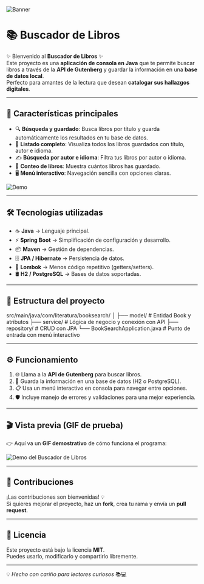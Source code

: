 ![Banner](assets/banner.png)

# 📚 Buscador de Libros  

✨ Bienvenido al **Buscador de Libros** ✨  
Este proyecto es una **aplicación de consola en Java** que te permite buscar libros a través de la **API de Gutenberg** y guardar la información en una **base de datos local**.  
Perfecto para amantes de la lectura que desean **catalogar sus hallazgos digitales**.  

---

## 🚀 Características principales  

- 🔍 **Búsqueda y guardado**: Busca libros por título y guarda automáticamente los resultados en tu base de datos.  
- 📑 **Listado completo**: Visualiza todos los libros guardados con título, autor e idioma.  
- ✍️ **Búsqueda por autor e idioma**: Filtra tus libros por autor o idioma.  
- 🔢 **Conteo de libros**: Muestra cuántos libros has guardado.  
- 🖥️ **Menú interactivo**: Navegación sencilla con opciones claras.  

![Demo](assets/demo.gif)

---

## 🛠️ Tecnologías utilizadas  

- ☕ **Java** → Lenguaje principal.  
- ⚡ **Spring Boot** → Simplificación de configuración y desarrollo.  
- 📦 **Maven** → Gestión de dependencias.  
- 🗄️ **JPA / Hibernate** → Persistencia de datos.  
- 📝 **Lombok** → Menos código repetitivo (getters/setters).  
- 🛢️ **H2 / PostgreSQL** → Bases de datos soportadas.  

---

## 📂 Estructura del proyecto  

src/main/java/com/literatura/booksearch/
│
├── model/ # Entidad Book y atributos
├── service/ # Lógica de negocio y conexión con API
├── repository/ # CRUD con JPA
└── BookSearchApplication.java # Punto de entrada con menú interactivo

---

## ⚙️ Funcionamiento  

1. 🌐 Llama a la **API de Gutenberg** para buscar libros.  
2. 💾 Guarda la información en una base de datos (H2 o PostgreSQL).  
3. 📋 Usa un menú interactivo en consola para navegar entre opciones.  
4. 🛡️ Incluye manejo de errores y validaciones para una mejor experiencia.  

---

## 🎬 Vista previa (GIF de prueba)  

👉 Aquí va un **GIF demostrativo** de cómo funciona el programa:  

![Demo del Buscador de Libros](ruta/del/gif.gif)  

---

## 🤝 Contribuciones  

¡Las contribuciones son bienvenidas! 💡  
Si quieres mejorar el proyecto, haz un **fork**, crea tu rama y envía un **pull request**.  

---

## 📜 Licencia  

Este proyecto está bajo la licencia **MIT**.  
Puedes usarlo, modificarlo y compartirlo libremente.  

---

💡 *Hecho con cariño para lectores curiosos* 📚💻  
